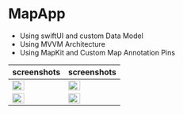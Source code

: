 # MapApp
- Using swiftUI and custom Data Model 
- Using MVVM Architecture 
- Using MapKit and Custom Map Annotation Pins 

|screenshots| screenshots| 
| ---- | ------ |
| <img src="https://user-images.githubusercontent.com/91916741/189706430-d6112c4c-bfb0-4491-a087-7a68789a976c.png" width="50%" /> | <img src="https://user-images.githubusercontent.com/91916741/189706462-1c798540-dc9a-4f73-9acf-17bd710a6b60.png" width="50%" /> |
| <img src="https://user-images.githubusercontent.com/91916741/189706472-59bb23e1-7037-4650-93c9-0497ef083a14.png" width="50%" />| <img src="https://user-images.githubusercontent.com/91916741/189706482-ddeb8c87-e59f-4f13-bdf8-888b455cf761.png" width="50%" /> |
